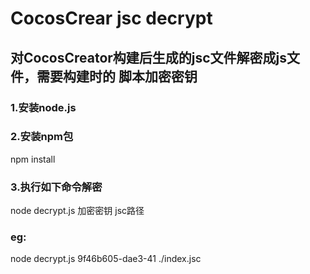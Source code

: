 # CocosCrear jsc decrypt

## 对CocosCreator构建后生成的jsc文件解密成js文件，需要构建时的 脚本加密密钥

### 1.安装node.js
### 2.安装npm包
npm install
### 3.执行如下命令解密
node decrypt.js 加密密钥 jsc路径

### eg:
node decrypt.js 9f46b605-dae3-41 ./index.jsc